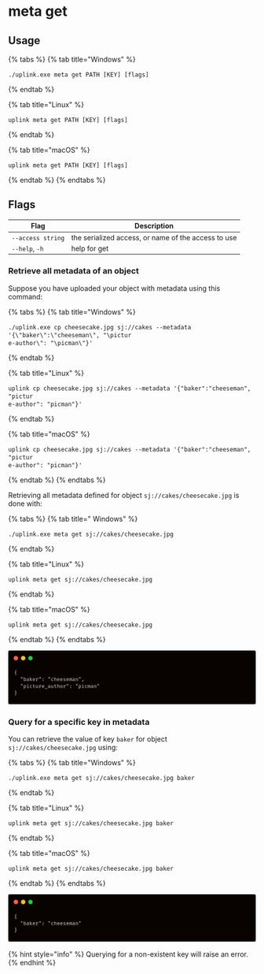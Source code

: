 # meta get

## Usage

{% tabs %}
{% tab title="Windows" %}
```
./uplink.exe meta get PATH [KEY] [flags]
```
{% endtab %}

{% tab title="Linux" %}
```
uplink meta get PATH [KEY] [flags]
```
{% endtab %}

{% tab title="macOS" %}
```
uplink meta get PATH [KEY] [flags]
```
{% endtab %}
{% endtabs %}

## Flags

| Flag              | Description                                         |
| ----------------- | --------------------------------------------------- |
| `--access string` | the serialized access, or name of the access to use |
| `--help`, `-h`    | help for get                                        |

### Retrieve all metadata of an object

Suppose you have uploaded your object with metadata using this command:

{% tabs %}
{% tab title="Windows" %}
```
./uplink.exe cp cheesecake.jpg sj://cakes --metadata '{\"baker\":\"cheeseman\", "\pictur
e-author\": "\picman\"}'
```
{% endtab %}

{% tab title="Linux" %}
```
uplink cp cheesecake.jpg sj://cakes --metadata '{"baker":"cheeseman", "pictur
e-author": "picman"}'
```
{% endtab %}

{% tab title="macOS" %}
```
uplink cp cheesecake.jpg sj://cakes --metadata '{"baker":"cheeseman", "pictur
e-author": "picman"}'
```
{% endtab %}
{% endtabs %}

Retrieving all metadata defined for object `sj://cakes/cheesecake.jpg`  is done with:

{% tabs %}
{% tab title=" Windows" %}
```
./uplink.exe meta get sj://cakes/cheesecake.jpg
```
{% endtab %}

{% tab title="Linux" %}
```
uplink meta get sj://cakes/cheesecake.jpg
```
{% endtab %}

{% tab title="macOS" %}
```
uplink meta get sj://cakes/cheesecake.jpg
```
{% endtab %}
{% endtabs %}

![](../../../.gitbook/assets/meta-get.png)

### Query for a specific key in metadata

You can retrieve the value of key `baker` for object `sj://cakes/cheesecake.jpg` using:

{% tabs %}
{% tab title="Windows" %}
```
./uplink.exe meta get sj://cakes/cheesecake.jpg baker
```
{% endtab %}

{% tab title="Linux" %}
```
uplink meta get sj://cakes/cheesecake.jpg baker
```
{% endtab %}

{% tab title="macOS" %}
```
uplink meta get sj://cakes/cheesecake.jpg baker
```
{% endtab %}
{% endtabs %}

![](../../../.gitbook/assets/meta-get-key.png)

{% hint style="info" %}
Querying for a non-existent key will raise an error.
{% endhint %}

